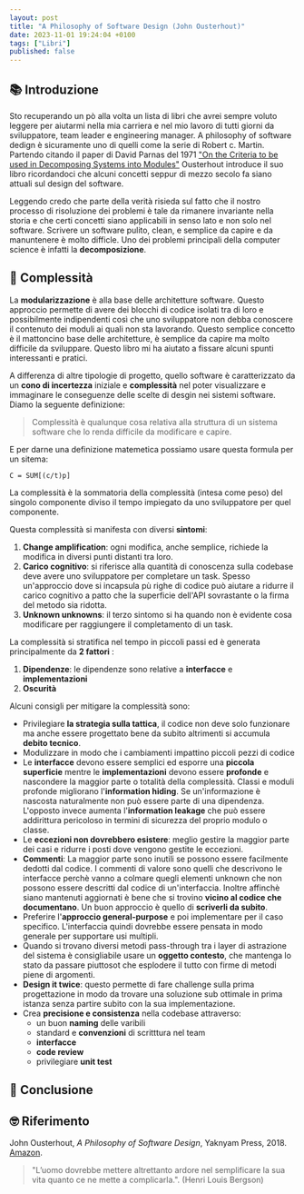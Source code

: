 ```yaml
---
layout: post
title: "A Philosophy of Software Design (John Ousterhout)"
date: 2023-11-01 19:24:04 +0100
tags: ["Libri"]
published: false
---
```


## 📚 Introduzione

Sto recuperando un pò alla volta un lista di libri che avrei sempre voluto leggere per aiutarmi nella mia carriera e nel mio lavoro di tutti giorni da sviluppatore, team leader e engineering manager. A philosophy of software dedign è sicuramente uno di quelli come la serie di Robert c. Martin. Partendo citando il paper di David Parnas del 1971 ["On the Criteria to be used in Decomposing Systems into Modules"](https://www.win.tue.nl/~wstomv/edu/2ip30/references/criteria_for_modularization.pdf) Ousterhout introduce il suo libro ricordandoci che alcuni concetti seppur di mezzo secolo fa siano attuali sul design del software.

Leggendo credo che parte della verità risieda sul fatto che il nostro processo di risoluzione dei problemi è tale da rimanere invariante nella storia e che certi concetti siano applicabili in senso lato e non solo nel software. Scrivere un software pulito, clean, e semplice da capire e da manuntenere è molto difficle. Uno dei problemi principali della computer science è infatti la **decomposizione**.

## 🚀 Complessità

La **modularizzazione** è alla base delle architetture software. Questo approccio permette di avere dei blocchi di codice isolati tra di loro e possibilmente indipendenti così che uno sviluppatore non debba conoscere il contenuto dei moduli ai quali non sta lavorando. Questo semplice concetto è il mattoncino base delle architetture, è semplice da capire ma molto difficile da sviluppare. Questo libro mi ha aiutato a fissare alcuni spunti interessanti e pratici.

A differenza di altre tipologie di progetto, quello software è caratterizzato da un **cono di incertezza** iniziale e **complessità** nel poter visualizzare e immaginare le conseguenze delle scelte di desgin nei sistemi software. Diamo la seguente definizione:

> Complessità è qualunque cosa relativa alla struttura di un sistema software che lo renda difficile da modificare e capire.

E per darne una definizione matemetica possiamo usare questa formula per un sitema:

```
C = SUM[(c/t)p]
```

La complessità è la sommatoria della complessità (intesa come peso) del singolo componente diviso il tempo impiegato da uno sviluppatore per quel componente.

Questa complessità si manifesta con diversi **sintomi**:

1. **Change amplification**: ogni modifica, anche semplice, richiede la modifica in diversi punti distanti tra loro.
2. **Carico cognitivo**: si riferisce alla quantità di conoscenza sulla codebase deve avere uno sviluppatore per completare un task. Spesso un'approccio dove si incapsula pù righe di codice può aiutare a ridurre il carico cognitivo a patto che la superficie dell'API sovrastante o la firma del metodo sia ridotta.
3. **Unknown unknowns**: il terzo sintomo si ha quando non è evidente cosa modificare per raggiungere il completamento di un task.

La complessità si stratifica nel tempo in piccoli passi ed è generata principalmente da **2 fattori** :

1. **Dipendenze**: le dipendenze sono relative a **interfacce** e **implementazioni**
2. **Oscurità**

Alcuni consigli per mitigare la complessità sono:

- Privilegiare **la strategia sulla tattica**, il codice non deve solo funzionare ma anche essere progettato bene da subito altrimenti si accumula **debito tecnico**.
- Modulizzare in modo che i cambiamenti impattino piccoli pezzi di codice
- Le **interfacce** devono essere semplici ed esporre una **piccola superficie** mentre le **implementazioni** devono essere **profonde** e nascondere la maggior parte o totalità della complessità. Classi e moduli profonde migliorano l'**information hiding**. Se un'informazione è nascosta naturalmente non può essere parte di una dipendenza. L'opposto invece aumenta l'**information leakage** che può essere addirittura pericoloso in termini di sicurezza del proprio modulo o classe.
- Le **eccezioni non dovrebbero esistere**: meglio gestire la maggior parte dei casi e ridurre i posti dove vengono gestite le eccezioni.
- **Commenti**: La maggior parte sono inutili se possono essere facilmente dedotti dal codice. I commenti di valore sono quelli che descrivono le interfacce perchè vanno a colmare quegli elementi unknown che non possono essere descritti dal codice di un'interfaccia. Inoltre affinchè siano mantenuti aggiornati è bene che si trovino **vicino al codice che documentano**. Un buon approccio è quello di **scriverli da subito**.
- Preferire l'**approccio general-purpose** e poi implementare per il caso specifico. L'interfaccia quindi dovrebbe essere pensata in modo generale per supportare usi multipli.
- Quando si trovano diversi metodi pass-through tra i layer di astrazione del sistema è consigliabile usare un **oggetto contesto**, che mantenga lo stato da passare piuttosot che esplodere il tutto con firme di metodi piene di argomenti.
- **Design it twice**: questo permette di fare challenge sulla prima progettazione in modo da trovare una soluzione sub ottimale in prima istanza senza partire subito con la sua implementazione.
- Crea **precisione e consistenza** nella codebase attraverso:
  - un buon **naming** delle varibili
  - standard e **convenzioni** di scritttura nel team
  - **interfacce**
  - **code review**
  - privilegiare **unit test**

## 🍷 Conclusione

## 🤓 Riferimento

John Ousterhout, _A Philosophy of Software Design_, Yaknyam Press, 2018. [Amazon](https://www.amazon.it/).

> "L’uomo dovrebbe mettere altrettanto ardore nel semplificare la sua vita quanto ce ne mette a complicarla.". (Henri Louis Bergson)
